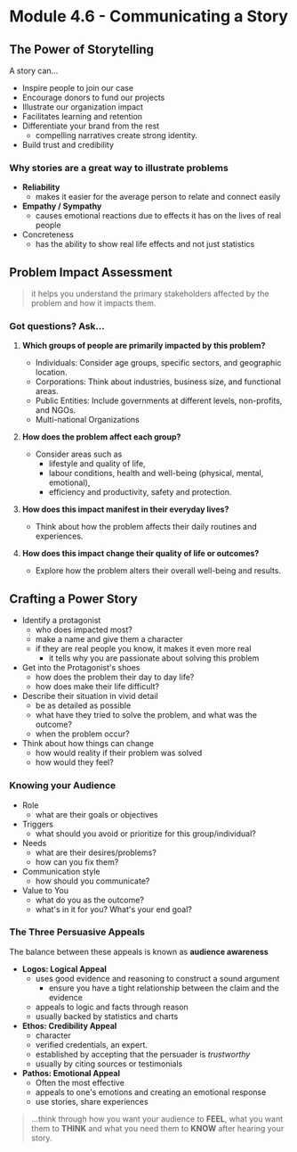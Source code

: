 # Module 4.6 - Communicating a Story

## The Power of Storytelling

A story can...

- Inspire people to join our case
- Encourage donors to fund our projects
- Illustrate our organization impact
- Facilitates learning and retention
- Differentiate your brand from the rest
  - compelling narratives create strong identity.
- Build trust and credibility

### Why stories are a great way to illustrate problems

- **Reliability**
  - makes it easier for the average person to relate and connect easily
- **Empathy / Sympathy**
  - causes emotional reactions due to effects it has on the lives of real people
- Concreteness
  - has the ability to show real life effects and not just statistics

## Problem Impact Assessment

> it helps you understand the primary stakeholders affected by the problem and how it impacts them.

### Got questions? Ask...

1. **Which groups of people are primarily impacted by this problem?**

   - Individuals: Consider age groups, specific sectors, and geographic location.
   - Corporations: Think about industries, business size, and functional areas.
   - Public Entities: Include governments at different levels, non-profits, and NGOs.
   - Multi-national Organizations

2. **How does the problem affect each group?**
   - Consider areas such as
     - lifestyle and quality of life,
     - labour conditions, health and well-being (physical, mental, emotional),
     - efficiency and productivity, safety and protection.

3. **How does this impact manifest in their everyday lives?**
   - Think about how the problem affects their daily routines and experiences.

4. **How does this impact change their quality of life or outcomes?**
   - Explore how the problem alters their overall well-being and results.

## Crafting a Power Story

- Identify a protagonist
  - who does impacted most?
  - make a name and give them a character
  - if they are real people you know, it makes it even more real
    - it tells why you are passionate about solving this problem
- Get into the Protagonist's shoes
  - how does the problem their day to day life?
  - how does make their life difficult?
- Describe their situation in vivid detail
  - be as detailed as possible
  - what have they tried to solve the problem, and what was the outcome?
  - when the problem occur?
- Think about how things can change
  - how would reality if their problem was solved
  - how would they feel?

### Knowing your Audience

- Role
  - what are their goals or objectives
- Triggers
  - what should you avoid or prioritize for this group/individual?
- Needs
  - what are their desires/problems?
  - how can you fix them?
- Communication style
  - how should you communicate?
- Value to You
  - what do you as the outcome?
  - what's in it for you? What's your end goal?

### The Three Persuasive Appeals

The balance between these appeals is known as **audience awareness**

- **Logos: Logical Appeal**
  - uses good evidence and reasoning to construct a sound argument
    - ensure you have a tight relationship between the claim and the evidence
  - appeals to logic and facts through reason
  - usually backed by statistics and charts
- **Ethos: Credibility Appeal**
  - character
  - verified credentials, an expert.
  - established by accepting that the persuader is *trustworthy*
  - usually by citing sources or testimonials
- **Pathos: Emotional Appeal**
  - Often the most effective
  - appeals to one's emotions and creating an emotional response
  - use stories, share experiences

> ...think through how you want your audience to **FEEL**, what you want them to **THINK** and what you need them to **KNOW** after hearing your story.
